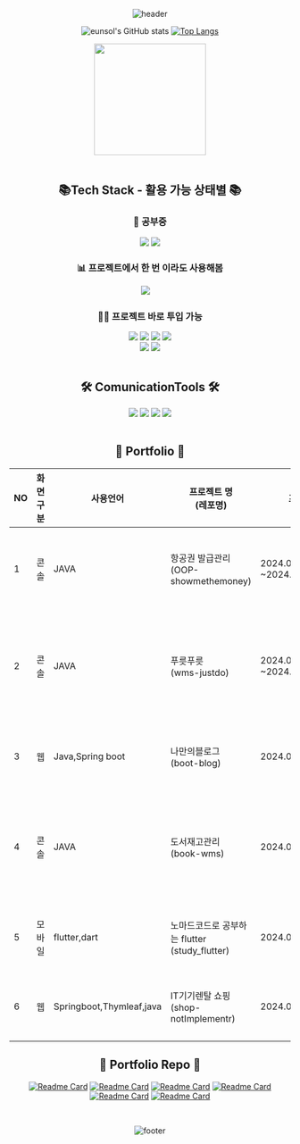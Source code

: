 <div align="center">
  
  ![header](https://capsule-render.vercel.app/api?type=waving&color=92a8d1&height=150&section=header&text=JeongHun's%20Github&fontsize=120&fontColor=0f4c81)  

![eunsol's GitHub stats](https://github-readme-stats.vercel.app/api?username=leejeonghun99&hide=issues&show_icons=true&theme=rose&locale=kr)  [![Top Langs](https://github-readme-stats.vercel.app/api/top-langs/?username=leejeonghun99&layout=compact&exclude_repo=07_Javascript_team,04_mybatis_team,03_jdbc_team,07_Javascript,04_mybatis,06_css_team,05_html_team,03_jdbc,02_mysql,02_mysql_team,01_java_team,05_html,01_Java)](https://github.com/anuraghazra/github-readme-stats)

<a href="https://github.com/devxb/gitanimals">
<img
  src="https://render.gitanimals.org/farms/leejeonghun99
  width="600"
  height="200"
/>
</a>
</div>

<br>

<div align="center">
  <h2> 📚Tech Stack - 활용 가능 상태별 📚</h2>

  <h3> 📖 공부중</h3>
  <img src="https://img.shields.io/badge/Linux-FCC624?style=for-the-badge&logo=linux&logoColor=black">
  <img src="https://img.shields.io/badge/Docker-2496ED?style=for-the-badge&logo=docker&logoColor=fff">

  <h3> 📊 프로젝트에서 한 번 이라도 사용해봄</h3>
  <img src="https://img.shields.io/badge/Python-14354C?style=for-the-badge&logo=python&logoColor=white">
  <img stc="https://img.shields.io/badge/Microsoft%20SQL%20Server-CC2927?style=for-the-badge&logo=microsoft%20sql%20server&logoColor=white">
  <img stc="https://img.shields.io/badge/GitHub_Actions-2088FF?style=for-the-badge&logo=github-actions&logoColor=white">
  <img stc="https://img.shields.io/badge/GitLab%20CI-FC6D26?style=for-the-badge&logo=gitlab&logoColor=fff">
  <img stc="https://img.shields.io/badge/Jenkins-D24939?style=for-the-badge&logo=jenkins&logoColor=white">

  <h3> 🏃‍♂️ 프로젝트 바로 투입 가능</h3>
  <img src="https://img.shields.io/badge/Java-ED8B00?style=for-the-badge&logo=openjdk&logoColor=white">
  <img src="https://img.shields.io/badge/HTML-239120?style=for-the-badge&logo=html5&logoColor=white">
  <img src="https://img.shields.io/badge/JavaScript-F7DF1E?style=for-the-badge&logo=JavaScript&logoColor=white">
  <img src="https://img.shields.io/badge/CSS3-1572B6?style=for-the-badge&logo=css3&logoColor=white"><br>
  <img src="https://img.shields.io/badge/MySQL-00000F?style=for-the-badge&logo=mysql&logoColor=white">
  <img src= "https://img.shields.io/badge/Spring%20Boot-6DB33F?style=for-the-badge&logo=springboot&logoColor=fff">
  </div>
  <div align="center">
    <br>
     <h2>🛠 ComunicationTools 🛠 </h2>
     <img src="https://img.shields.io/badge/Slack-4A154B?style=for-the-badge&logo=slack&logoColor=white">
  <img src="https://img.shields.io/badge/Discord-7289DA?style=for-the-badge&logo=discord&logoColor=white">
  <img src="https://img.shields.io/badge/Zoom-2D8CFF?style=for-the-badge&logo=zoom&logoColor=white">
  <img src="https://img.shields.io/badge/GitHub-100000?style=for-the-badge&logo=github&logoColor=white">
 
</div>




<div align="center">

  
  <br>
  <h2> 🎨 Portfolio 🎨 </h2>

|NO|화면 구분|사용언어|프로젝트 명<br>(레포명)|프로젝트 기간|담당 역할|
|----|----|----|----|----|----|
|1|콘솔|JAVA|항공권 발급관리<br>(OOP-showmethemoney)|2024.04.02<br>~2024.04.05|wiki작성,순서도 및 설계, <br>항공권발급 기능 개발|
|2|콘솔|JAVA|푸릇푸릇<br>(wms-justdo)|2024.05.16<br>~2024.05.21|순서도, DB 설계 및  erd작성<br>코드리뷰, 창고관리자 기능개발|
|3|웹|Java,Spring boot|나만의블로그<br>(boot-blog)|2024.05.26 ~|요구사항작성, 팬들이 소통하는 플랫폼 개발|
|4|콘솔|JAVA|도서재고관리<br>(book-wms)|2024.06.03 ~|요구사항 작성, github이슈관리,<br>구매자,관리자,판매자에따른 기능개발|
|5|모바일|flutter,dart|노마드코드로 공부하는 flutter<br>(study_flutter)|2024.05.26~|강의 보면서 flutter에대한 기능이해 및 공부|
|6|웹|Springboot,Thymleaf,java|IT기기렌탈 쇼핑<br>(shop-notImplementr)|2024.06.25~2024.06.28|1:1게시판 기능 및 fragment작성, 팀원서포트|



<h2> 🎨 Portfolio Repo 🎨 </h2>

[![Readme Card](https://github-readme-stats.vercel.app/api/pin/?username=lucinda96&repo=OOP-showmethemoney&theme=swift)](https://github.com/lucinda96/OOP-showmethemoney) 
[![Readme Card](https://github-readme-stats.vercel.app/api/pin/?username=lucinda96&repo=wms-justdo&theme=swift)](https://github.com/lucinda96/wms-justdo) 
[![Readme Card](https://github-readme-stats.vercel.app/api/pin/?username=lucinda96&repo=boot-blog&theme=swift)](https://github.com/lucinda96/boot-blog)
[![Readme Card](https://github-readme-stats.vercel.app/api/pin/?username=lucinda96&repo=book-wms&theme=swift)](https://github.com/lucinda96/book-wms)
[![Readme Card](https://github-readme-stats.vercel.app/api/pin/?username=lucinda96&repo=study_flutter&theme=swift)](https://github.com/lucinda96/study_flutter)
[![Readme Card](https://github-readme-stats.vercel.app/api/pin/?username=lucinda96&repo=shop-notImplement&theme=swift)](https://github.com/lucinda96/shop-notImplement)


</div> 

<br>
<div align="center"> 


  
![footer](https://capsule-render.vercel.app/api?type=waving&color=92a8d1&height=150&section=footer)
    
</div>
